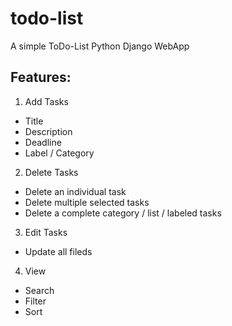 # todo-list

A simple ToDo-List Python Django WebApp

## Features:

1. Add Tasks
  - Title
  - Description
  - Deadline
  - Label / Category
2. Delete Tasks
  - Delete an individual task
  - Delete multiple selected tasks
  - Delete a complete category / list / labeled tasks
3. Edit Tasks
  - Update all fileds
4. View
  - Search
  - Filter
  - Sort
